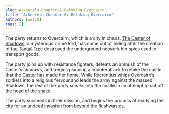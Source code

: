 ```yaml
---
slug: Arkenreln-Chapter-6-Retaking-Overcairn
title: "Arkenreln Chapter 6: Retaking Overcairn"
authors: [welch]
tags: []
---
```


The party returns to Overcairn, which is a city in chaos. [The Caster of Shadows](/characters/the-caster-of-shadows), a mysterious crime lord, has come out of hiding after the creation of [the Tantail Tree](/wikis/the-tantail-tree) destroyed the underground network her spies used to transport goods.

<!--truncate-->
 
The party joins up with resistance fighters, defeats an ambush of the Caster’s shadows, and begins planning a counterattack to retake the castle that the Caster has made her home. While Recrentius whips Overcairn’s soldiers into a religious fervour and leads the army against the massed Shadows, the rest of the party sneaks into the castle in an attempt to cut off the head of the snake.
 
The party succeeds in their mission, and begins the process of readying the city for an undead invasion from beyond the fleshwastes.